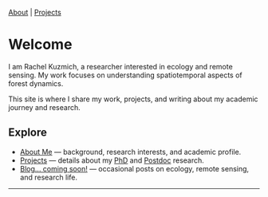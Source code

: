[About](./about)  |  [Projects](./projects)

# Welcome

I am Rachel Kuzmich, a researcher interested in ecology and remote sensing. My work focuses on understanding spatiotemporal aspects of forest dynamics.

This site is where I share my work, projects, and writing about my academic journey and research.

## Explore
- [About Me](./about) — background, research interests, and academic profile.  
- [Projects](./projects) — details about my [PhD](./projects/phd) and [Postdoc](./projects/postdoc) research.  
- [Blog... coming soon!](./blog) — occasional posts on ecology, remote sensing, and research life.  

---

